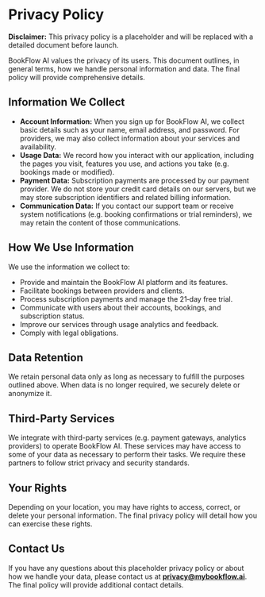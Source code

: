 # Privacy Policy

**Disclaimer:** This privacy policy is a placeholder and will be replaced with a detailed document before launch.

BookFlow AI values the privacy of its users. This document outlines, in general terms, how we handle personal information and data. The final policy will provide comprehensive details.

## Information We Collect

- **Account Information:** When you sign up for BookFlow AI, we collect basic details such as your name, email address, and password. For providers, we may also collect information about your services and availability.
- **Usage Data:** We record how you interact with our application, including the pages you visit, features you use, and actions you take (e.g. bookings made or modified).
- **Payment Data:** Subscription payments are processed by our payment provider. We do not store your credit card details on our servers, but we may store subscription identifiers and related billing information.
- **Communication Data:** If you contact our support team or receive system notifications (e.g. booking confirmations or trial reminders), we may retain the content of those communications.

## How We Use Information

We use the information we collect to:

- Provide and maintain the BookFlow AI platform and its features.
- Facilitate bookings between providers and clients.
- Process subscription payments and manage the 21‑day free trial.
- Communicate with users about their accounts, bookings, and subscription status.
- Improve our services through usage analytics and feedback.
- Comply with legal obligations.

## Data Retention

We retain personal data only as long as necessary to fulfill the purposes outlined above. When data is no longer required, we securely delete or anonymize it.

## Third-Party Services

We integrate with third-party services (e.g. payment gateways, analytics providers) to operate BookFlow AI. These services may have access to some of your data as necessary to perform their tasks. We require these partners to follow strict privacy and security standards.

## Your Rights

Depending on your location, you may have rights to access, correct, or delete your personal information. The final privacy policy will detail how you can exercise these rights.

## Contact Us

If you have any questions about this placeholder privacy policy or about how we handle your data, please contact us at **privacy@mybookflow.ai**. The final policy will provide additional contact details.
